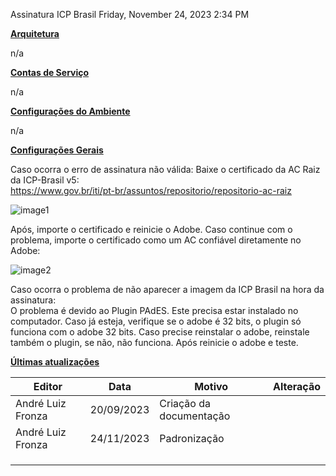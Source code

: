 Assinatura ICP Brasil
Friday, November 24, 2023
2:34 PM

**<u>Arquitetura</u>**

n/a

**<u>Contas de Serviço</u>**

n/a

**<u>Configurações do Ambiente</u>**

n/a

**<u>Configurações Gerais</u>**

Caso ocorra o erro de assinatura não válida:
Baixe o certificado da AC Raiz da ICP-Brasil v5:  
<https://www.gov.br/iti/pt-br/assuntos/repositorio/repositorio-ac-raiz>  

![image1](../../../_resources/image1-11.png)

Após, importe o certificado e reinicie o Adobe. Caso continue com o problema, importe o certificado como um AC confiável diretamente no Adobe:  

![image2](../../../_resources/image2-5.png)

Caso ocorra o problema de não aparecer a imagem da ICP Brasil na hora da assinatura:  
O problema é devido ao Plugin PAdES. Este precisa estar instalado no computador. Caso já esteja, verifique se o adobe é 32 bits, o plugin só funciona com o adobe 32 bits. Caso precise reinstalar o adobe, reinstale também o plugin, se não, não funciona. Após reinicie o adobe e teste.

**<u>Últimas atualizações</u>**  

| Editor            | Data       | Motivo                  | Alteração |
|-------------------|------------|-------------------------|-----------|
| André Luiz Fronza | 20/09/2023 | Criação da documentação |          |
| André Luiz Fronza | 24/11/2023 | Padronização            |           |
|                   |            |                         |           |
|                   |            |                         |           |
|                   |            |                         |           |


